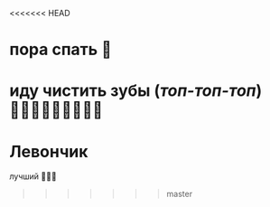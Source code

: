 <<<<<<< HEAD
# пора спать 🥱

иду чистить зубы
(*топ-топ-топ*)
🚶🏼‍♀️🚶🏼‍♀️🚶🏼‍♀️
=======
# Левончик
лучший 🥰🥰🥰
>>>>>>> master
